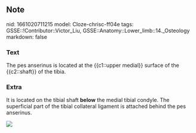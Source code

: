 ## Note
nid: 1661020711215
model: Cloze-chrisc-ff04e
tags: GSSE::!Contributor::Victor_Liu, GSSE::Anatomy::Lower_limb::14._Osteology
markdown: false

### Text
The pes anserinus is located at the {{c1::upper medial}} surface of the {{c2::shaft}} of the tibia.

### Extra
It is located on the tibial shaft <b>below</b> the medial tibial
condyle. The superficial part of the tibial collateral ligament is
attached behind the pes anserinus.
<div><img src= 
"knee-musculus-sartorius-gracilis-semitendinosus-muscle-muscle-pes-anserinus-anserine-syndrome-skin-names_xlarge.jpg"></div>
